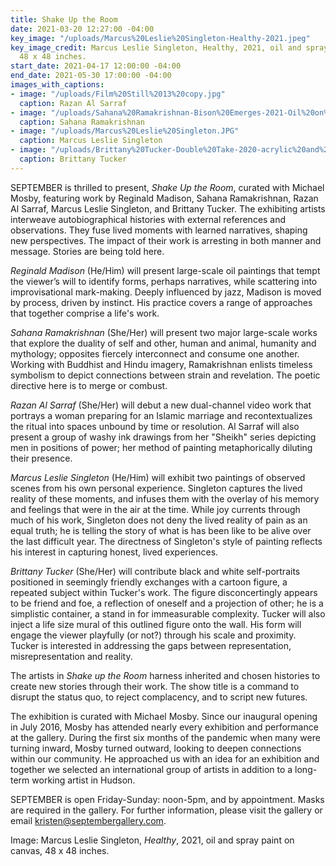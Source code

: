 ```yaml
---
title: Shake Up the Room
date: 2021-03-20 12:27:00 -04:00
key_image: "/uploads/Marcus%20Leslie%20Singleton-Healthy-2021.jpeg"
key_image_credit: Marcus Leslie Singleton, Healthy, 2021, oil and spray paint on canvas,
  48 x 48 inches.
start_date: 2021-04-17 12:00:00 -04:00
end_date: 2021-05-30 17:00:00 -04:00
images_with_captions:
- image: "/uploads/Film%20Still%2013%20copy.jpg"
  caption: Razan Al Sarraf
- image: "/uploads/Sahana%20Ramakrishnan-Bison%20Emerges-2021-Oil%20on%20canvas-20x13%20inches%20copy.jpg"
  caption: Sahana Ramakrishnan
- image: "/uploads/Marcus%20Leslie%20Singleton.JPG"
  caption: Marcus Leslie Singleton
- image: "/uploads/Brittany%20Tucker-Double%20Take-2020-acrylic%20and%20acrylic%20yarn%20on%20canvas-9x12%20inches.jpeg"
  caption: Brittany Tucker
---
```


SEPTEMBER is thrilled to present, *Shake Up the Room*, curated with Michael Mosby, featuring work by Reginald Madison, Sahana Ramakrishnan, Razan Al Sarraf, Marcus Leslie Singleton, and Brittany Tucker. The exhibiting artists interweave autobiographical histories with external references and observations. They fuse lived moments with learned narratives, shaping new perspectives. The impact of their work is arresting in both manner and message. Stories are being told here. 

*Reginald Madison* (He/Him) will present large-scale oil paintings that tempt the viewer’s will to identify forms, perhaps narratives, while scattering into improvisational mark-making. Deeply influenced by jazz, Madison is moved by process, driven by instinct. His practice covers a range of approaches that together comprise a life's work.

*Sahana Ramakrishnan* (She/Her) will present two major large-scale works that explore the duality of self and other, human and animal, humanity and mythology; opposites fiercely interconnect and consume one another. Working with Buddhist and Hindu imagery, Ramakrishnan enlists timeless symbolism to depict connections between strain and revelation. The poetic directive here is to merge or combust.

*Razan Al Sarraf* (She/Her) will debut a new dual-channel video work that portrays a woman preparing for an Islamic marriage and recontextualizes the ritual into spaces unbound by time or resolution. Al Sarraf will also present a group of washy ink drawings from her "Sheikh" series depicting men in positions of power; her method of painting metaphorically diluting their presence. 

*Marcus Leslie Singleton* (He/Him) will exhibit two paintings of observed scenes from his own personal experience. Singleton captures the lived reality of these moments, and infuses them with the overlay of his memory and feelings that were in the air at the time. While joy currents through much of his work, Singleton does not deny the lived reality of pain as an equal truth; he is telling the story of what is has been like to be alive over the last difficult year. The directness of Singleton's style of painting reflects his interest in capturing honest, lived experiences.

*Brittany Tucker* (She/Her) will contribute black and white self-portraits positioned in seemingly friendly exchanges with a cartoon figure, a repeated subject within Tucker's work. The figure disconcertingly appears to be friend and foe, a reflection of oneself and a projection of other; he is a simplistic container, a stand in for immeasurable complexity. Tucker will also inject a life size mural of this outlined figure onto the wall. His form will engage the viewer playfully (or not?) through his scale and proximity. Tucker is interested in addressing the gaps between representation, misrepresentation and reality.

The artists in *Shake up the Room* harness inherited and chosen histories to create new stories through their work. The show title is a command to disrupt the status quo, to reject complacency, and to script new futures.

The exhibition is curated with Michael Mosby. Since our inaugural opening in July 2016, Mosby has attended nearly every exhibition and performance at the gallery. During the first six months of the pandemic when many were turning inward, Mosby turned outward, looking to deepen connections within our community. He approached us with an idea for an exhibition and together we selected an international group of artists in addition to a long-term working artist in Hudson.

SEPTEMBER is open Friday-Sunday: noon-5pm, and by appointment. Masks are required in the gallery. For further information, please visit the gallery or email kristen@septembergallery.com.
 
Image: Marcus Leslie Singleton, *Healthy*, 2021, oil and spray paint on canvas, 48 x 48 inches.


